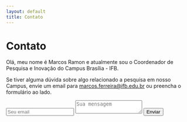 ```yaml
---
layout: default
title: Contato
---
```


<div id="contact">
  <h1 class="pageTitle">Contato</h1>
  <div class="contactContent">
    <p class="intro">Olá, meu nome é Marcos Ramon e atualmente sou o Coordenador de Pesquisa e Inovação do Campus Brasília - IFB.</p>
    <p>Se tiver alguma dúvida sobre algo relacionado a pesquisa em nosso Campus, envie um email para <a href="mailto:marcos.ferreira@ifb.edu.br">marcos.ferreira@ifb.edu.br</a> ou preencha o formulário ao lado.</p>
  </div>
<form method="POST" action="http://formspree.io/marcos.ferreira@ifb.edu.br">
  <input type="email" name="email" placeholder="Seu email">
  <textarea name="message" placeholder="Sua mensagem"></textarea>
  <button type="submit">Enviar</button>
</form>
</div>
